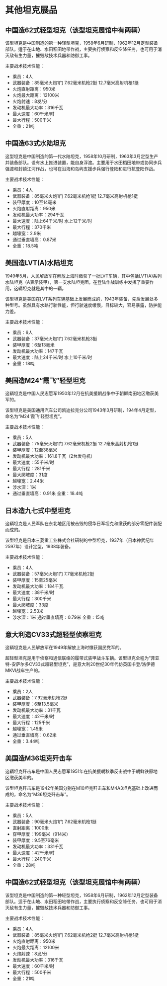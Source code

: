 # 其他坦克展品

## 中国造62式轻型坦克（该型坦克展馆中有两辆）
 
该型坦克是中国制造的第一种轻型坦克，1958年6月研制，1962年12月定型装备部队。适于在山地、水田稻田地带作战，主要执行侦察和反空降任务，也可用于消灭敌有生力量，摧毁敌技术兵器和防御工事。

主要战术技术性能：

- 乘员：4人
- 武器装备：85毫米火炮1门  7.62毫米机枪2挺  12.7毫米高射机枪1挺
- 火炮直射距离：950米
- 火炮最大距离：12100米
- 火炮射速：8发/分
- 发动机最大功率：316千瓦
- 最大速度：60千米/时
- 最大行程：500千米
- 全重：21吨

## 中国造63式水陆坦克
 
这型坦克是中国制造的第一代水陆坦克，1958年10月研制，1963年3月定型生产并装备部队。设有水上推进装置，能自身浮渡。主要用于水田稻田地带或协同步兵强渡和封锁江河作战，也可在沿海和岛屿支援步兵强行登陆和进行抗登陆作战。

主要战术技术性能：

- 乘员：4人
- 武器装备：85毫米火炮1门  7.62毫米机枪1挺  12.7毫米高射机枪1挺
- 装甲厚度：10至14毫米
- 火炮直射距离：950米
- 发动机最大功率：294千瓦
- 最大速度：陆上64千米/时  水上12千米/时
- 最大行程：370千米
- 越壕宽：2.9米
- 通过垂直墙高：0.87米
- 全重：18.5吨

## 美国造LVT(A)水陆坦克
 
1949年5月，人民解放军在解放上海时缴获了一批LVT车辆，其中包括LVT(A)系列水陆坦克（A表示装甲），第一支水陆坦克团，在登陆作战训练中发挥了重要作用，这辆坦克就是其中的一辆。

该型坦克是美国在LVT系列车辆基础上发展而成的，1943年装备，先后发展处多种型号。虽然具有水路行驶性能，但行驶速度缓慢，目标较大，容易暴露，防护能力差。

主要战术技术性能：

- 乘员：6人
- 武器装备：37毫米火炮1门  7.62毫米机枪3挺
- 装甲厚度：6至13毫米
- 发动机最大功率：147千瓦
- 最大速度：陆上24千米/时  水上10千米/时
- 全重：18吨

## 美国造M24“霞飞”轻型坦克
 
这辆坦克是中国人民志愿军1950年12月在抗美援朝战争中于朝鲜南田地区缴获美军的。

该型坦克是美国通用汽车公司凯迪拉克分公司1943年3月研制，194年4月定型，命名为“M24‘霞飞’轻型坦克”。

主要战术技术性能：

- 乘员：5人
- 武器装备：75毫米火炮1门  7.62毫米机枪2挺  12.7毫米高射机枪1挺
- 装甲厚度：12至38毫米
- 发动机最大功率：161.8千瓦（2台发电机）
- 最大速度：55千米/时
- 最大行程：281千米
- 最大爬坡度：31度
- 越壕宽：2.44米
- 涉水深：1米
- 通过垂直墙高：0.91米   全重：18.4吨

## 日本造九七式中型坦克
 
这辆坦克是人民军队在东北地区用被击毁的侵华日军坦克和缴获的部分零配件装配而成的。

该型坦克是日本三菱重工业株式会社研制的中型坦克，1937年（日本神武纪年2597年）设计定型，1938年装备。

主要战术技术性能：

- 乘员：4人
- 武器装备：57毫米火炮1门  7.7毫米机枪2挺
- 装甲厚度：15至25毫米
- 发动机最大功率：184千瓦
- 最大速度：38千米/时
- 最大行程：300千米
- 最大爬坡度：33度
- 越壕宽：2.53米
- 涉水深：1米  通过垂直墙高：0.79米   全重：15吨

## 意大利造CV33式超轻型侦察坦克
 
这辆坦克是人民解放军在1949年解放上海时缴获国民党军的。

超轻型坦克是用于侦察和通信联络的履带式装甲战斗车辆。该型坦克全程为“菲亚特-安萨尔多CV33式超轻型坦克”，是意大利20世纪30年代仿英国卡登/洛伊德MKVI战车生产的。

主要战术技术性能：

- 乘员：2人
- 武器装备：7.92毫米机枪2挺
- 装甲厚度：6至13.5毫米
- 发动机最大功率：31千瓦
- 最大速度：42千米/时
- 最大行程：125千米
- 越壕宽：1.45米
- 通过垂直墙高：0.62米
- 全重：3.44吨

## 美国造M36坦克歼击车
 
这辆坦克歼击车是中国人民志愿军1951年在抗美援朝秋季反击战中于朝鲜铁原地区缴获美军的。

该型坦克歼击车是1942年美国分别在M10坦克歼击车和M4A3坦克基础上改进而成的，命名为“M36坦克歼击车”。

主要战术技术性能：

- 乘员：5人
- 武器装备：90毫米火炮1门  7.62毫米机枪1挺
- 直射距离：1000米
- 穿甲厚度：199毫米（914米）
- 装甲厚度：9.5至76毫米
- 发动机最大功率：331千瓦
- 最大速度：42千米/时
- 最大行程：240千米
- 全重：28吨

## 中国造62式轻型坦克（该型坦克展馆中有两辆）
 
该型坦克是中国制造的第一种轻型坦克，1958年6月研制，1962年12月定型装备部队。适于在山地、水田稻田地带作战，主要执行侦察和反空降任务，也可用于消灭敌有生力量，摧毁敌技术兵器和防御工事。

主要战术技术性能：

- 乘员：4人
- 武器装备：85毫米火炮1门  7.62毫米机枪2挺  12.7毫米高射机枪1挺
- 火炮直射距离：950米
- 火炮最大距离：12100米
- 火炮射速：8发/分
- 发动机最大功率：316千瓦
- 最大速度：60千米/时
- 最大行程：500千米
- 全重：21吨
